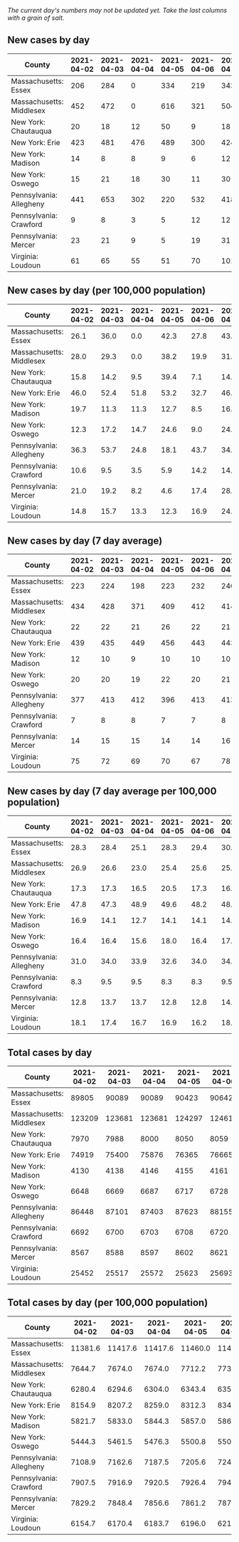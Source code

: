_The current day's numbers may not be updated yet. Take the last columns with a grain of salt._
## New cases by day

| County | 2021-04-02 | 2021-04-03 | 2021-04-04 | 2021-04-05 | 2021-04-06 | 2021-04-07 | 2021-04-08 |
| --- | --- | --- | --- | --- | --- | --- | --- |
| Massachusetts: Essex | 206 | 284 | 0 | 334 | 219 | 343 | 253 |
| Massachusetts: Middlesex | 452 | 472 | 0 | 616 | 321 | 504 | 465 |
| New York: Chautauqua | 20 | 18 | 12 | 50 | 9 | 18 | 22 |
| New York: Erie | 423 | 481 | 476 | 489 | 300 | 424 | 526 |
| New York: Madison | 14 | 8 | 8 | 9 | 6 | 12 | 15 |
| New York: Oswego | 15 | 21 | 18 | 30 | 11 | 30 | 15 |
| Pennsylvania: Allegheny | 441 | 653 | 302 | 220 | 532 | 418 | 379 |
| Pennsylvania: Crawford | 9 | 8 | 3 | 5 | 12 | 12 | 6 |
| Pennsylvania: Mercer | 23 | 21 | 9 | 5 | 19 | 31 | 17 |
| Virginia: Loudoun | 61 | 65 | 55 | 51 | 70 | 101 | 103 |

## New cases by day (per 100,000 population)

| County | 2021-04-02 | 2021-04-03 | 2021-04-04 | 2021-04-05 | 2021-04-06 | 2021-04-07 | 2021-04-08 |
| --- | --- | --- | --- | --- | --- | --- | --- |
| Massachusetts: Essex | 26.1 | 36.0 | 0.0 | 42.3 | 27.8 | 43.5 | 32.1 |
| Massachusetts: Middlesex | 28.0 | 29.3 | 0.0 | 38.2 | 19.9 | 31.3 | 28.9 |
| New York: Chautauqua | 15.8 | 14.2 | 9.5 | 39.4 | 7.1 | 14.2 | 17.3 |
| New York: Erie | 46.0 | 52.4 | 51.8 | 53.2 | 32.7 | 46.2 | 57.3 |
| New York: Madison | 19.7 | 11.3 | 11.3 | 12.7 | 8.5 | 16.9 | 21.1 |
| New York: Oswego | 12.3 | 17.2 | 14.7 | 24.6 | 9.0 | 24.6 | 12.3 |
| Pennsylvania: Allegheny | 36.3 | 53.7 | 24.8 | 18.1 | 43.7 | 34.4 | 31.2 |
| Pennsylvania: Crawford | 10.6 | 9.5 | 3.5 | 5.9 | 14.2 | 14.2 | 7.1 |
| Pennsylvania: Mercer | 21.0 | 19.2 | 8.2 | 4.6 | 17.4 | 28.3 | 15.5 |
| Virginia: Loudoun | 14.8 | 15.7 | 13.3 | 12.3 | 16.9 | 24.4 | 24.9 |

## New cases by day (7 day average)

| County | 2021-04-02 | 2021-04-03 | 2021-04-04 | 2021-04-05 | 2021-04-06 | 2021-04-07 | 2021-04-08 |
| --- | --- | --- | --- | --- | --- | --- | --- |
| Massachusetts: Essex | 223 | 224 | 198 | 223 | 232 | 240 | 234 |
| Massachusetts: Middlesex | 434 | 428 | 371 | 409 | 412 | 414 | 404 |
| New York: Chautauqua | 22 | 22 | 21 | 26 | 22 | 21 | 21 |
| New York: Erie | 439 | 435 | 449 | 456 | 443 | 443 | 446 |
| New York: Madison | 12 | 10 | 9 | 10 | 10 | 10 | 10 |
| New York: Oswego | 20 | 20 | 19 | 22 | 20 | 21 | 20 |
| Pennsylvania: Allegheny | 377 | 413 | 412 | 396 | 413 | 413 | 421 |
| Pennsylvania: Crawford | 7 | 8 | 8 | 7 | 7 | 8 | 8 |
| Pennsylvania: Mercer | 14 | 15 | 15 | 14 | 14 | 16 | 18 |
| Virginia: Loudoun | 75 | 72 | 69 | 70 | 67 | 78 | 72 |

## New cases by day (7 day average per 100,000 population)

| County | 2021-04-02 | 2021-04-03 | 2021-04-04 | 2021-04-05 | 2021-04-06 | 2021-04-07 | 2021-04-08 |
| --- | --- | --- | --- | --- | --- | --- | --- |
| Massachusetts: Essex | 28.3 | 28.4 | 25.1 | 28.3 | 29.4 | 30.4 | 29.7 |
| Massachusetts: Middlesex | 26.9 | 26.6 | 23.0 | 25.4 | 25.6 | 25.7 | 25.1 |
| New York: Chautauqua | 17.3 | 17.3 | 16.5 | 20.5 | 17.3 | 16.5 | 16.5 |
| New York: Erie | 47.8 | 47.3 | 48.9 | 49.6 | 48.2 | 48.2 | 48.5 |
| New York: Madison | 16.9 | 14.1 | 12.7 | 14.1 | 14.1 | 14.1 | 14.1 |
| New York: Oswego | 16.4 | 16.4 | 15.6 | 18.0 | 16.4 | 17.2 | 16.4 |
| Pennsylvania: Allegheny | 31.0 | 34.0 | 33.9 | 32.6 | 34.0 | 34.0 | 34.6 |
| Pennsylvania: Crawford | 8.3 | 9.5 | 9.5 | 8.3 | 8.3 | 9.5 | 9.5 |
| Pennsylvania: Mercer | 12.8 | 13.7 | 13.7 | 12.8 | 12.8 | 14.6 | 16.4 |
| Virginia: Loudoun | 18.1 | 17.4 | 16.7 | 16.9 | 16.2 | 18.9 | 17.4 |

## Total cases by day

| County | 2021-04-02 | 2021-04-03 | 2021-04-04 | 2021-04-05 | 2021-04-06 | 2021-04-07 | 2021-04-08 |
| --- | --- | --- | --- | --- | --- | --- | --- |
| Massachusetts: Essex | 89805 | 90089 | 90089 | 90423 | 90642 | 90985 | 91238 |
| Massachusetts: Middlesex | 123209 | 123681 | 123681 | 124297 | 124618 | 125122 | 125587 |
| New York: Chautauqua | 7970 | 7988 | 8000 | 8050 | 8059 | 8077 | 8099 |
| New York: Erie | 74919 | 75400 | 75876 | 76365 | 76665 | 77089 | 77615 |
| New York: Madison | 4130 | 4138 | 4146 | 4155 | 4161 | 4173 | 4188 |
| New York: Oswego | 6648 | 6669 | 6687 | 6717 | 6728 | 6758 | 6773 |
| Pennsylvania: Allegheny | 86448 | 87101 | 87403 | 87623 | 88155 | 88573 | 88952 |
| Pennsylvania: Crawford | 6692 | 6700 | 6703 | 6708 | 6720 | 6732 | 6738 |
| Pennsylvania: Mercer | 8567 | 8588 | 8597 | 8602 | 8621 | 8652 | 8669 |
| Virginia: Loudoun | 25452 | 25517 | 25572 | 25623 | 25693 | 25794 | 25897 |

## Total cases by day (per 100,000 population)

| County | 2021-04-02 | 2021-04-03 | 2021-04-04 | 2021-04-05 | 2021-04-06 | 2021-04-07 | 2021-04-08 |
| --- | --- | --- | --- | --- | --- | --- | --- |
| Massachusetts: Essex | 11381.6 | 11417.6 | 11417.6 | 11460.0 | 11487.7 | 11531.2 | 11563.3 |
| Massachusetts: Middlesex | 7644.7 | 7674.0 | 7674.0 | 7712.2 | 7732.1 | 7763.4 | 7792.2 |
| New York: Chautauqua | 6280.4 | 6294.6 | 6304.0 | 6343.4 | 6350.5 | 6364.7 | 6382.0 |
| New York: Erie | 8154.9 | 8207.2 | 8259.0 | 8312.3 | 8344.9 | 8391.1 | 8448.3 |
| New York: Madison | 5821.7 | 5833.0 | 5844.3 | 5857.0 | 5865.4 | 5882.4 | 5903.5 |
| New York: Oswego | 5444.3 | 5461.5 | 5476.3 | 5500.8 | 5509.8 | 5534.4 | 5546.7 |
| Pennsylvania: Allegheny | 7108.9 | 7162.6 | 7187.5 | 7205.6 | 7249.3 | 7283.7 | 7314.9 |
| Pennsylvania: Crawford | 7907.5 | 7916.9 | 7920.5 | 7926.4 | 7940.5 | 7954.7 | 7961.8 |
| Pennsylvania: Mercer | 7829.2 | 7848.4 | 7856.6 | 7861.2 | 7878.5 | 7906.9 | 7922.4 |
| Virginia: Loudoun | 6154.7 | 6170.4 | 6183.7 | 6196.0 | 6213.0 | 6237.4 | 6262.3 |
